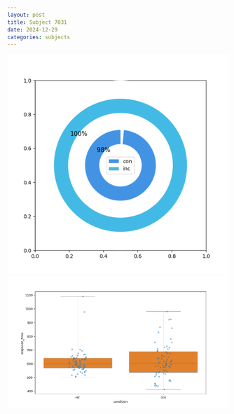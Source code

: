 ```yaml
---
layout: post
title: Subject 7031
date: 2024-12-29
categories: subjects
---
```


![](data/7031/run-11/7031_accuracy_by_condition.png)
![](data/7031/run-11/7031_rt.png)
